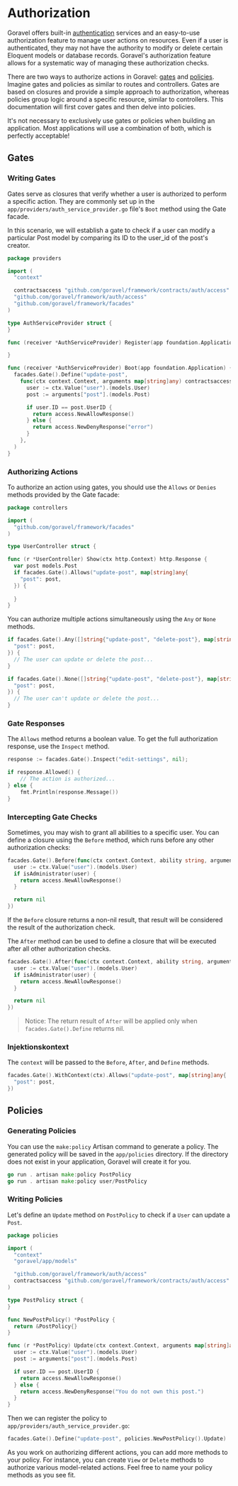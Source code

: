 # Authorization

Goravel offers built-in [authentication](./authentication) services and an easy-to-use authorization feature to
manage user actions on resources. Even if a user is authenticated, they may not have the authority to modify or delete
certain Eloquent models or database records. Goravel's authorization feature allows for a systematic way of managing
these authorization checks.

There are two ways to authorize actions in Goravel: [gates](#gates) and [policies](#policies). Imagine gates and
policies as similar to routes and controllers. Gates are based on closures and provide a simple approach to
authorization, whereas policies group logic around a specific resource, similar to controllers. This documentation will
first cover gates and then delve into policies.

It's not necessary to exclusively use gates or policies when building an application. Most applications will use a
combination of both, which is perfectly acceptable!

## Gates

### Writing Gates

Gates serve as closures that verify whether a user is authorized to perform a specific action. They are commonly set up
in the `app/providers/auth_service_provider.go` file's `Boot` method using the Gate facade.

In this scenario, we will establish a gate to check if a user can modify a particular Post model by comparing its ID to
the user_id of the post's creator.

```go
package providers

import (
  "context"

  contractsaccess "github.com/goravel/framework/contracts/auth/access"
  "github.com/goravel/framework/auth/access"
  "github.com/goravel/framework/facades"
)

type AuthServiceProvider struct {
}

func (receiver *AuthServiceProvider) Register(app foundation.Application) {

}

func (receiver *AuthServiceProvider) Boot(app foundation.Application) {
  facades.Gate().Define("update-post",
    func(ctx context.Context, arguments map[string]any) contractsaccess.Response {
      user := ctx.Value("user").(models.User)
      post := arguments["post"].(models.Post)

      if user.ID == post.UserID {
        return access.NewAllowResponse()
      } else {
        return access.NewDenyResponse("error")
      }
    },
  )
}
```

### Authorizing Actions

To authorize an action using gates, you should use the `Allows` or `Denies` methods provided by the Gate facade:

```go
package controllers

import (
  "github.com/goravel/framework/facades"
)

type UserController struct {

func (r *UserController) Show(ctx http.Context) http.Response {
  var post models.Post
  if facades.Gate().Allows("update-post", map[string]any{
    "post": post,
  }) {
    
  }
}
```

You can authorize multiple actions simultaneously using the `Any` or `None` methods.

```go
if facades.Gate().Any([]string{"update-post", "delete-post"}, map[string]any{
  "post": post,
}) {
  // The user can update or delete the post...
}

if facades.Gate().None([]string{"update-post", "delete-post"}, map[string]any{
  "post": post,
}) {
  // The user can't update or delete the post...
}
```

### Gate Responses

The `Allows` method returns a boolean value. To get the full authorization response, use the `Inspect` method.

```go
response := facades.Gate().Inspect("edit-settings", nil);

if response.Allowed() {
    // The action is authorized...
} else {
    fmt.Println(response.Message())
}
```

### Intercepting Gate Checks

Sometimes, you may wish to grant all abilities to a specific user. You can define a closure using the `Before` method,
which runs before any other authorization checks:

```go
facades.Gate().Before(func(ctx context.Context, ability string, arguments map[string]any) contractsaccess.Response {
  user := ctx.Value("user").(models.User)
  if isAdministrator(user) {
    return access.NewAllowResponse()
  }

  return nil
})
```

If the `Before` closure returns a non-nil result, that result will be considered the result of the authorization check.

The `After` method can be used to define a closure that will be executed after all other authorization checks.

```go
facades.Gate().After(func(ctx context.Context, ability string, arguments map[string]any, result contractsaccess.Response) contractsaccess.Response {
  user := ctx.Value("user").(models.User)
  if isAdministrator(user) {
    return access.NewAllowResponse()
  }

  return nil
})
```

> Notice: The return result of `After` will be applied only when `facades.Gate().Define` returns nil.

### Injektionskontext

The `context` will be passed to the `Before`, `After`, and `Define` methods.

```go
facades.Gate().WithContext(ctx).Allows("update-post", map[string]any{
  "post": post,
})
```

## Policies

### Generating Policies

You can use the `make:policy` Artisan command to generate a policy. The generated policy will be saved in the
`app/policies` directory. If the directory does not exist in your application, Goravel will create it for you.

```go
go run . artisan make:policy PostPolicy
go run . artisan make:policy user/PostPolicy
```

### Writing Policies

Let's define an `Update` method on `PostPolicy` to check if a `User` can update a `Post`.

```go
package policies

import (
  "context"
  "goravel/app/models"

  "github.com/goravel/framework/auth/access"
  contractsaccess "github.com/goravel/framework/contracts/auth/access"
)

type PostPolicy struct {
}

func NewPostPolicy() *PostPolicy {
  return &PostPolicy{}
}

func (r *PostPolicy) Update(ctx context.Context, arguments map[string]any) contractsaccess.Response {
  user := ctx.Value("user").(models.User)
  post := arguments["post"].(models.Post)

  if user.ID == post.UserID {
    return access.NewAllowResponse()
  } else {
    return access.NewDenyResponse("You do not own this post.")
  }
}
```

Then we can register the policy to `app/providers/auth_service_provider.go`:

```go
facades.Gate().Define("update-post", policies.NewPostPolicy().Update)
```

As you work on authorizing different actions, you can add more methods to your policy. For instance, you can create
`View` or `Delete` methods to authorize various model-related actions. Feel free to name your policy methods as you see
fit.
